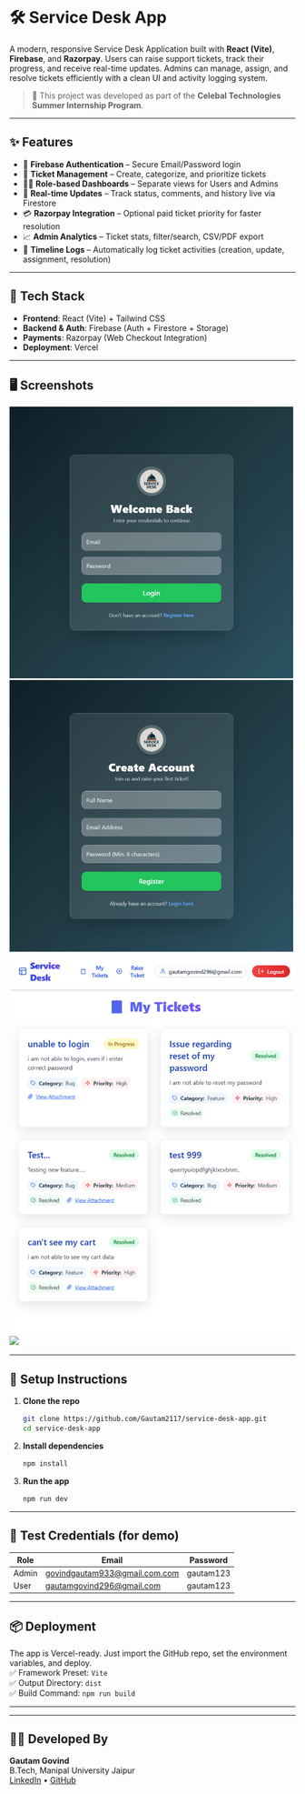# 🛠️ Service Desk App

A modern, responsive Service Desk Application built with **React (Vite)**, **Firebase**, and **Razorpay**. Users can raise support tickets, track their progress, and receive real-time updates. Admins can manage, assign, and resolve tickets efficiently with a clean UI and activity logging system.

> 🚀 This project was developed as part of the **Celebal Technologies Summer Internship Program**.

---

## ✨ Features

- 🔐 **Firebase Authentication** – Secure Email/Password login
- 🎫 **Ticket Management** – Create, categorize, and prioritize tickets
- 🧑‍💻 **Role-based Dashboards** – Separate views for Users and Admins
- 🧩 **Real-time Updates** – Track status, comments, and history live via Firestore
- 💳 **Razorpay Integration** – Optional paid ticket priority for faster resolution
- 📈 **Admin Analytics** – Ticket stats, filter/search, CSV/PDF export
- 📄 **Timeline Logs** – Automatically log ticket activities (creation, update, assignment, resolution)

---

## 🚀 Tech Stack

- **Frontend**: React (Vite) + Tailwind CSS
- **Backend & Auth**: Firebase (Auth + Firestore + Storage)
- **Payments**: Razorpay (Web Checkout Integration)
- **Deployment**: Vercel

---

## 🖥️ Screenshots

<img src="https://raw.githubusercontent.com/Gautam2117/service-desk-app/refs/heads/master/Login.png" width="500"/>
<img src="https://raw.githubusercontent.com/Gautam2117/service-desk-app/refs/heads/master/Register.png" width="500"/>
<img src="https://github.com/Gautam2117/service-desk-app/blob/master/User_Panel.png" width="500"/>
<img src="public/screenshots/admin.png" width="500"/>

---

## 🔧 Setup Instructions

1. **Clone the repo**
   ```bash
   git clone https://github.com/Gautam2117/service-desk-app.git
   cd service-desk-app
   ```

2. **Install dependencies**
   ```bash
   npm install
   ```

3. **Run the app**
   ```bash
   npm run dev
   ```

---

## 🧪 Test Credentials (for demo)

| Role  | Email                             | Password      |
|-------|-----------------------------------|---------------|
| Admin | govindgautam933@gmail.com.com     | gautam123     |
| User  | gautamgovind296@gmail.com         | gautam123     |

---

## 📦 Deployment

The app is Vercel-ready. Just import the GitHub repo, set the environment variables, and deploy.  
✅ Framework Preset: `Vite`  
✅ Output Directory: `dist`  
✅ Build Command: `npm run build`

---

---

## 👨‍💻 Developed By

**Gautam Govind**  
B.Tech, Manipal University Jaipur  
[LinkedIn](https://www.linkedin.com/in/gautamg01) • [GitHub](https://github.com/Gautam2117)
